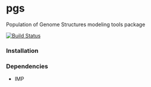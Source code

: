 # pgs
Population of Genome Structures modeling tools package

[![Build Status](https://travis-ci.org/alberlab/pgs.svg?branch=master)](https://travis-ci.org/alberlab/pgs)
### Installation


### Dependencies
+ IMP

